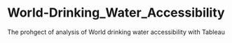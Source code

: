 # World-Drinking_Water_Accessibility
The prohgect of analysis of World drinking water accessibility with Tableau
